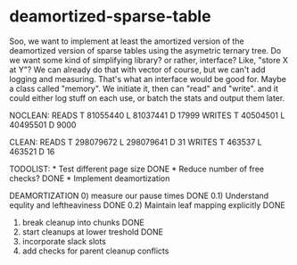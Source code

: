 # deamortized-sparse-table

Soo, we want to implement at least the amortized version of the deamortized version of sparse tables using the asymetric ternary tree.
Do we want some kind of simplifying library? or rather, interface?
Like, "store X at Y"? 
We can already do that with vector of course, but we can't add logging and measuring. That's what an interface would be good for. 
Maybe a class called "memory".
We initiate it, then can "read" and "write". 
and it could either log stuff on each use, or batch the stats and output them later.

NOCLEAN:
	READS 	T 81055440	L 81037441	D 17999	WRITES 	T 40504501	L 40495501	D 9000

CLEAN:
	READS 	T 298079672	L 298079641	D 31	WRITES 	T 463537	L 463521	D 16

TODOLIST:
	 * Test different page size DONE
	 * Reduce number of free checks? DONE
	 * Implement deamortization 

DEAMORTIZATION
 0) measure our pause times DONE
 0.1) Understand equlity and leftheaviness DONE
 0.2) Maintain leaf mapping explicitly DONE
 1) break cleanup into chunks DONE
 2) start cleanups at lower treshold DONE
 3) incorporate slack slots
 4) add checks for parent cleanup conflicts
